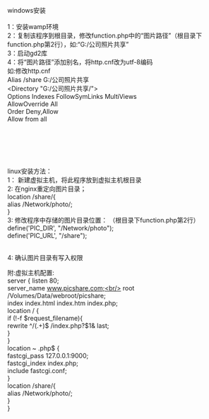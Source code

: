 windows安装 <br/><br/>
1：安装wamp环境<br/>
2：复制该程序到根目录，修改function.php中的“图片路径”（根目录下function.php第2行），如:“G:/公司照片共享”<br/>
3：启动gd2库<br/>
4：将“图片路径”添加别名，将http.cnf改为utf-8编码<br/>
如:修改http.cnf<br/>
Alias /share G:/公司照片共享<br/>
<Directory "G:/公司照片共享/"><br/>
    Options Indexes FollowSymLinks MultiViews<br/>
    AllowOverride All<br/>
    Order Deny,Allow<br/>
    Allow from all<br/>
</Directory><br/><br/><br/><br/><br/>




linux安装方法：<br/>
1：  新建虚拟主机，将此程序放到虚拟主机根目录 <br/>
2:   在nginx重定向图片目录；<br/>
	location /share/{<br/>
            alias /Network/photo/;<br/>
        }<br/>
3: 修改程序中存储的图片目录位置： （根目录下function.php第2行）<br/>
   define('PIC_DIR',  "/Network/photo");  <br/>
   define('PIC_URL',  "/share");<br/><br/>

4: 确认图片目录有写入权限<br/>


附:虚拟主机配置:<br/>
    server {
        listen       80;<br/>
        server_name  www.picshare.com;<br/>
        root   /Volumes/Data/webroot/picshare;<br/>
        index  index.html index.htm index.php;<br/>
        location / {   <br/>
            if (!-f $request_filename){<br/>
               rewrite ^/(.+)$ /index.php?$1& last;<br/>
            }<br/>
        }<br/>
        location ~ \.php$ {<br/>
            fastcgi_pass   127.0.0.1:9000;<br/>
            fastcgi_index  index.php;<br/>
            include        fastcgi.conf;<br/>
        }<br/>
        location /share/{<br/>
            alias /Network/photo/;<br/>
        }<br/>
    }<br/>


